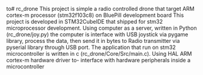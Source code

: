 to# rc_drone
This project is simple a radio controlled drone that target ARM cortex-m processor (stm32f103c8) on BluePill development board
This project is developed in STM32CubeIDE that shipped for stm32 microprocessor development. Using computer as a server, written in Python (rc_drone/joy.py)
the computer is interface with USB joystick via pygame library, process the data, then send it in bytes to Radio transmitter via pyserial library
through USB port. The application that run on stm32 microcontroller is written in c (rc_drone/Core/Src/main.c). Using HAL ARM cortex-m hardware driver to-
interface with hardware peripherals inside a microcontroller
